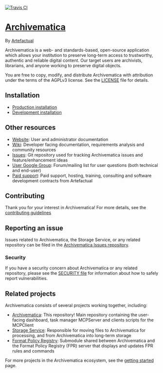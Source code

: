 [![Travis CI](https://travis-ci.org/artefactual/archivematica.svg?branch=qa/1.x)](https://travis-ci.org/artefactual/archivematica)

# [Archivematica](https://www.archivematica.org/)

By [Artefactual](https://www.artefactual.com/)

Archivematica is a web- and standards-based, open-source application which allows your institution to preserve long-term access to trustworthy, authentic and reliable digital content.
Our target users are archivists, librarians, and anyone working to preserve digital objects.

You are free to copy, modify, and distribute Archivematica with attribution under the terms of the AGPLv3 license.
See the [LICENSE](LICENSE) file for details.


## Installation

* [Production installation](https://www.archivematica.org/docs/latest/admin-manual/installation-setup/installation/installation/)
* [Development installation](https://wiki.archivematica.org/Getting_started#Installation)


## Other resources

* [Website](https://www.archivematica.org/): User and administrator documentation
* [Wiki](https://www.archivematica.org/wiki/Development): Developer facing documentation, requirements analysis and community resources
* [Issues](https://github.com/archivematica/Issues): Git repository used for tracking Archivematica issues and feature/enhancement ideas
* [User Google Group](https://groups.google.com/forum/#!forum/archivematica): Forum/mailing list for user questions (both technical and end-user)
* [Paid support](https://www.artefactual.com/services/): Paid support, hosting, training, consulting and software development contracts from Artefactual


## Contributing

Thank you for your interest in Archivematica!
For more details, see the [contributing guidelines](CONTRIBUTING.md)


## Reporting an issue

Issues related to Archivematica, the Storage Service, or any related repository can be filed in the [Archivematica Issues repository](https://github.com/archivematica/Issues/issues).


### Security

If you have a security concern about Archivematica or any related repository, please see the [SECURITY file](SECURITY.md) for information about how to safely report vulnerabilities.


## Related projects

Archivematica consists of several projects working together, including:

* [Archivematica](https://github.com/artefactual/archivematica): This repository! Main repository containing the user-facing dashboard, task manager MCPServer and clients scripts for the MCPClient
* [Storage Service](https://github.com/artefactual/archivematica-storage-service): Responsible for moving files to Archivematica for processing, and from Archivematica into long-term storage
* [Format Policy Registry](https://github.com/artefactual/archivematica/tree/qa/1.x/src/dashboard/src/fpr): Submodule shared between Archivematica and the Format Policy Registry (FPR) server that displays and updates FPR rules and commands

For more projects in the Archivematica ecosystem, see the [getting started](https://wiki.archivematica.org/Getting_started#Projects) page.
